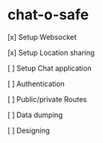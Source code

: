 # chat-o-safe

[x] Setup Websocket

[x] Setup Location sharing

[ ] Setup Chat application

[ ] Authentication

[ ] Public/private Routes

[ ] Data dumping

[ ] Designing
